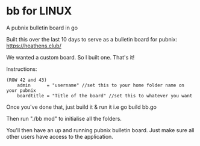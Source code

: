# bb for LINUX
A pubnix bulletin board in go

Built this over the last 10 days to serve as a 
bulletin board for pubnix: https://heathens.club/


We wanted a custom board. So I built one. That's it!

Instructions:

```
(ROW 42 and 43)
	admin      = "username" //set this to your home folder name on your pubnix
	boardtitle = "Title of the board" //set this to whatever you want
```
Once you've done that, just build it & run it i.e
go build bb.go

Then run "./bb mod" to initialise all the folders.

You'll then have an up and running pubnix bulletin board. Just make sure all other users have access to the application.


